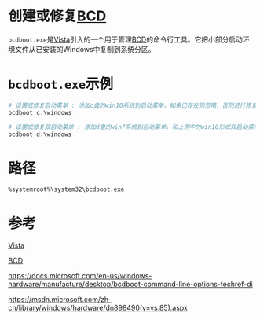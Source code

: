 # 创建或修复[BCD]

`bcdboot.exe`是[Vista]引入的一个用于管理[BCD]的命令行工具。它把小部分启动环境文件从已安装的Windows中复制到系统分区。

# `bcdboot.exe`示例

```powershell
# 设置或修复启动菜单 : 添加c盘的win10系统到启动菜单，如果已存在则忽略，否则进行修复或新增。
bcdboot c:\windows

# 设置或修复双启动菜单 : 添加d盘的win7系统到启动菜单，和上例中的win10形成双启动菜单。
bcdboot d:\windows
```

# 路径

`%systemroot%\system32\bcdboot.exe`

# 参考

[Vista]

[BCD]

https://docs.microsoft.com/en-us/windows-hardware/manufacture/desktop/bcdboot-command-line-options-techref-di

https://msdn.microsoft.com/zh-cn/library/windows/hardware/dn898490(v=vs.85).aspx

[Vista]:https://zh.wikipedia.org/wiki/Windows_Vista
[BCD]:bcd.md